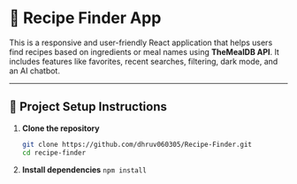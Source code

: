 # 🍳 Recipe Finder App

This is a responsive and user-friendly React application that helps users find recipes based on ingredients or meal names using **TheMealDB API**. It includes features like favorites, recent searches, filtering, dark mode, and an AI chatbot.

---

## 🔧 Project Setup Instructions

1. **Clone the repository**
   ```bash
   git clone https://github.com/dhruv060305/Recipe-Finder.git
   cd recipe-finder
2. **Install dependencies**
    <code>npm install<code/>

